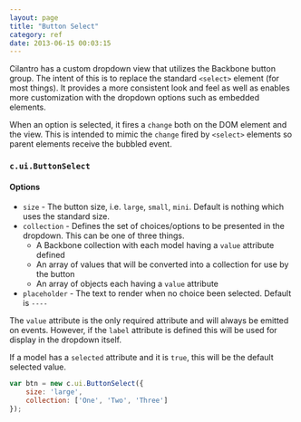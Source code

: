 ```yaml
---
layout: page
title: "Button Select"
category: ref
date: 2013-06-15 00:03:15
---
```


Cilantro has a custom dropdown view that utilizes the Backbone button group. The intent of this is to replace the standard `<select>` element (for most things). It provides a more consistent look and feel as well as enables more customization with the dropdown options such as embedded elements.

When an option is selected, it fires a `change` both on the DOM element and the view. This is intended to mimic the `change` fired by `<select>` elements so parent elements receive the bubbled event.

### `c.ui.ButtonSelect`

#### Options

- `size` - The button size, i.e. `large`, `small`, `mini`. Default is nothing which uses the standard size.
- `collection` - Defines the set of choices/options to be presented in the dropdown. This can be one of three things.
    - A Backbone collection with each model having a `value` attribute defined
    - An array of values that will be converted into a collection for use by the button
    - An array of objects each having a `value` attribute
- `placeholder` - The text to render when no choice been selected. Default is `----`

The `value` attribute is the only required attribute and will always be emitted on events. However, if the `label` attribute is defined this will be used for display in the dropdown itself.

If a model has a `selected` attribute and it is `true`, this will be the default selected value.

```javascript
var btn = new c.ui.ButtonSelect({
    size: 'large',
    collection: ['One', 'Two', 'Three']
});
```
